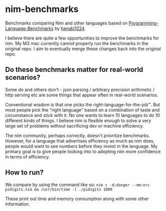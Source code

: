 # nim-benchmarks
Benchmarks comparing Nim and other languages based on [Programming-Language-Benchmarks](https://programming-language-benchmarks.vercel.app/) by [hanabi1224](https://github.com/hanabi1224/Programming-Language-Benchmarks).

I believe there are quite a few opportunities to improve the benchmarks for nim. My M3 mac currently cannot properly run the benchmarks in the original repo. I aim to eventually merge these changes back into the original repo.  

## Do these benchmarks matter for real-world scenarios?

Some do and others don't  - json parsing / arbitrary precision arithmetic / http serving etc are some things that appear often in real-world scenarios. 

Conventional wisdom is that one picks the right-language-for-the-job™. But most people pick the "right language" based on a combination of taste and circumstance and stick with it. 
No one wants to learn 10 languages to do 10 different kinds of things. I believe nim is flexible enough to solve a very large set of problems without sacrificing dev or machine efficiency.

The nim community, perhaps correctly, doesn't prioritize benchmarks. However, for a language that advertises efficiency as much as nim does, people would want to see numbers before they invest in the language.
My primary goal is to give people looking into to adopting nim more confidence in terms of efficiency.



## How to run?

We compare by using the command like so: `nim c -d:danger --mm:orc pidigits.nim && /usr/bin/time -l ./pidigits 1000`

These print out time and memory consumption along with some other information.






